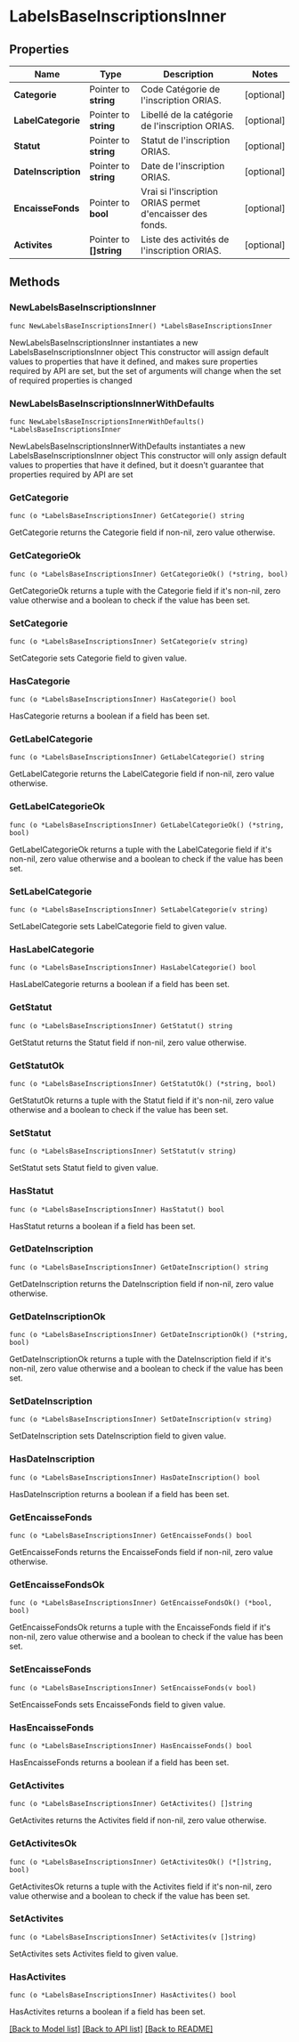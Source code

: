 # LabelsBaseInscriptionsInner

## Properties

Name | Type | Description | Notes
------------ | ------------- | ------------- | -------------
**Categorie** | Pointer to **string** | Code Catégorie de l&#39;inscription ORIAS. | [optional] 
**LabelCategorie** | Pointer to **string** | Libellé de la catégorie de l&#39;inscription ORIAS. | [optional] 
**Statut** | Pointer to **string** | Statut de l&#39;inscription ORIAS. | [optional] 
**DateInscription** | Pointer to **string** | Date de l&#39;inscription ORIAS. | [optional] 
**EncaisseFonds** | Pointer to **bool** | Vrai si l&#39;inscription ORIAS permet d&#39;encaisser des fonds. | [optional] 
**Activites** | Pointer to **[]string** | Liste des activités de l&#39;inscription ORIAS. | [optional] 

## Methods

### NewLabelsBaseInscriptionsInner

`func NewLabelsBaseInscriptionsInner() *LabelsBaseInscriptionsInner`

NewLabelsBaseInscriptionsInner instantiates a new LabelsBaseInscriptionsInner object
This constructor will assign default values to properties that have it defined,
and makes sure properties required by API are set, but the set of arguments
will change when the set of required properties is changed

### NewLabelsBaseInscriptionsInnerWithDefaults

`func NewLabelsBaseInscriptionsInnerWithDefaults() *LabelsBaseInscriptionsInner`

NewLabelsBaseInscriptionsInnerWithDefaults instantiates a new LabelsBaseInscriptionsInner object
This constructor will only assign default values to properties that have it defined,
but it doesn't guarantee that properties required by API are set

### GetCategorie

`func (o *LabelsBaseInscriptionsInner) GetCategorie() string`

GetCategorie returns the Categorie field if non-nil, zero value otherwise.

### GetCategorieOk

`func (o *LabelsBaseInscriptionsInner) GetCategorieOk() (*string, bool)`

GetCategorieOk returns a tuple with the Categorie field if it's non-nil, zero value otherwise
and a boolean to check if the value has been set.

### SetCategorie

`func (o *LabelsBaseInscriptionsInner) SetCategorie(v string)`

SetCategorie sets Categorie field to given value.

### HasCategorie

`func (o *LabelsBaseInscriptionsInner) HasCategorie() bool`

HasCategorie returns a boolean if a field has been set.

### GetLabelCategorie

`func (o *LabelsBaseInscriptionsInner) GetLabelCategorie() string`

GetLabelCategorie returns the LabelCategorie field if non-nil, zero value otherwise.

### GetLabelCategorieOk

`func (o *LabelsBaseInscriptionsInner) GetLabelCategorieOk() (*string, bool)`

GetLabelCategorieOk returns a tuple with the LabelCategorie field if it's non-nil, zero value otherwise
and a boolean to check if the value has been set.

### SetLabelCategorie

`func (o *LabelsBaseInscriptionsInner) SetLabelCategorie(v string)`

SetLabelCategorie sets LabelCategorie field to given value.

### HasLabelCategorie

`func (o *LabelsBaseInscriptionsInner) HasLabelCategorie() bool`

HasLabelCategorie returns a boolean if a field has been set.

### GetStatut

`func (o *LabelsBaseInscriptionsInner) GetStatut() string`

GetStatut returns the Statut field if non-nil, zero value otherwise.

### GetStatutOk

`func (o *LabelsBaseInscriptionsInner) GetStatutOk() (*string, bool)`

GetStatutOk returns a tuple with the Statut field if it's non-nil, zero value otherwise
and a boolean to check if the value has been set.

### SetStatut

`func (o *LabelsBaseInscriptionsInner) SetStatut(v string)`

SetStatut sets Statut field to given value.

### HasStatut

`func (o *LabelsBaseInscriptionsInner) HasStatut() bool`

HasStatut returns a boolean if a field has been set.

### GetDateInscription

`func (o *LabelsBaseInscriptionsInner) GetDateInscription() string`

GetDateInscription returns the DateInscription field if non-nil, zero value otherwise.

### GetDateInscriptionOk

`func (o *LabelsBaseInscriptionsInner) GetDateInscriptionOk() (*string, bool)`

GetDateInscriptionOk returns a tuple with the DateInscription field if it's non-nil, zero value otherwise
and a boolean to check if the value has been set.

### SetDateInscription

`func (o *LabelsBaseInscriptionsInner) SetDateInscription(v string)`

SetDateInscription sets DateInscription field to given value.

### HasDateInscription

`func (o *LabelsBaseInscriptionsInner) HasDateInscription() bool`

HasDateInscription returns a boolean if a field has been set.

### GetEncaisseFonds

`func (o *LabelsBaseInscriptionsInner) GetEncaisseFonds() bool`

GetEncaisseFonds returns the EncaisseFonds field if non-nil, zero value otherwise.

### GetEncaisseFondsOk

`func (o *LabelsBaseInscriptionsInner) GetEncaisseFondsOk() (*bool, bool)`

GetEncaisseFondsOk returns a tuple with the EncaisseFonds field if it's non-nil, zero value otherwise
and a boolean to check if the value has been set.

### SetEncaisseFonds

`func (o *LabelsBaseInscriptionsInner) SetEncaisseFonds(v bool)`

SetEncaisseFonds sets EncaisseFonds field to given value.

### HasEncaisseFonds

`func (o *LabelsBaseInscriptionsInner) HasEncaisseFonds() bool`

HasEncaisseFonds returns a boolean if a field has been set.

### GetActivites

`func (o *LabelsBaseInscriptionsInner) GetActivites() []string`

GetActivites returns the Activites field if non-nil, zero value otherwise.

### GetActivitesOk

`func (o *LabelsBaseInscriptionsInner) GetActivitesOk() (*[]string, bool)`

GetActivitesOk returns a tuple with the Activites field if it's non-nil, zero value otherwise
and a boolean to check if the value has been set.

### SetActivites

`func (o *LabelsBaseInscriptionsInner) SetActivites(v []string)`

SetActivites sets Activites field to given value.

### HasActivites

`func (o *LabelsBaseInscriptionsInner) HasActivites() bool`

HasActivites returns a boolean if a field has been set.


[[Back to Model list]](../README.md#documentation-for-models) [[Back to API list]](../README.md#documentation-for-api-endpoints) [[Back to README]](../README.md)


